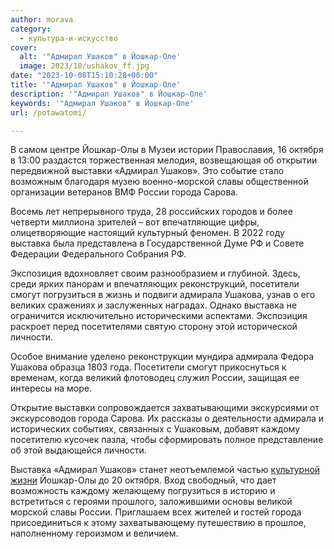 ```yaml
---
author: morava
category:
  - культура-и-искусство
cover:
  alt: '"Адмирал Ушаков" в Йошкар-Оле'
  image: 2023/10/ushakov_ff.jpg
date: "2023-10-08T15:10:28+00:00"
title: '"Адмирал Ушаков" в Йошкар-Оле'
description: '"Адмирал Ушаков" в Йошкар-Оле'
keywords: '"Адмирал Ушаков" в Йошкар-Оле'
url: /potawatomi/

---
```

В самом центре Йошкар-Олы в Музеи истории Православия, 16 октября в 13:00 раздастся торжественная мелодия, возвещающая об открытии передвижной выставки «Адмирал Ушаков». Это событие стало возможным благодаря музею военно-морской славы общественной организации ветеранов ВМФ России города Сарова.

Восемь лет непрерывного труда, 28 российских городов и более четверти миллиона зрителей – вот впечатляющие цифры, олицетворяющие настоящий культурный феномен. В 2022 году выставка была представлена в Государственной Думе РФ и Совете Федерации Федерального Собрания РФ.

Экспозиция вдохновляет своим разнообразием и глубиной. Здесь, среди ярких панорам и впечатляющих реконструкций, посетители смогут погрузиться в жизнь и подвиги адмирала Ушакова, узнав о его великих сражениях и заслуженных наградах. Однако выставка не ограничится исключительно историческими аспектами. Экспозиция раскроет перед посетителями святую сторону этой исторической личности.

Особое внимание уделено реконструкции мундира адмирала Федора Ушакова образца 1803 года. Посетители смогут прикоснуться к временам, когда великий флотоводец служил России, защищая ее интересы на море.

Открытие выставки сопровождается захватывающими экскурсиями от экскурсоводов города Сарова. Их рассказы о деятельности адмирала и исторических событиях, связанных с Ушаковым, добавят каждому посетителю кусочек пазла, чтобы сформировать полное представление об этой выдающейся личности.

Выставка «Адмирал Ушаков» станет неотъемлемой частью [культурной жизни](/category/novosti-sobytiya-afisha-marij-el/kultura-i-iskusstvo/) Йошкар-Олы до 20 октября. Вход свободный, что дает возможность каждому желающему погрузиться в историю и встретиться с героями прошлого, заложившими основы великой морской славы России. Приглашаем всех жителей и гостей города присоединиться к этому захватывающему путешествию в прошлое, наполненному героизмом и величием.
